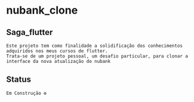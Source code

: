 # nubank_clone

## Saga_flutter
    Este projeto tem como finalidade a solidificação dos conhecimentos adquiridos nos meus cursos de flutter. 
    Trata-se de um projeto pessoal, um desafio particular, para clonar a interface da nova atualização do nubank
## Status
    Em Construção ⚙
